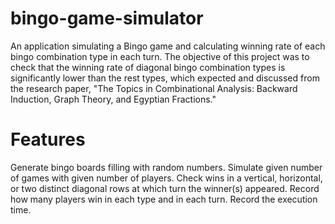 # bingo-game-simulator
An application simulating a Bingo game and calculating winning rate of each bingo combination type in each turn. The objective of this project was to check that the winning rate of diagonal bingo combination types is significantly lower than the rest types, which expected and discussed from the research paper, "The Topics in Combinational Analysis: Backward Induction, Graph Theory, and Egyptian Fractions." 
# Features
Generate bingo boards filling with random numbers. 
Simulate given number of games with given number of players. 
Check wins in a vertical, horizontal, or two distinct diagonal rows at which turn the winner(s) appeared. 
Record how many players win in each type and in each turn. Record the execution time.
